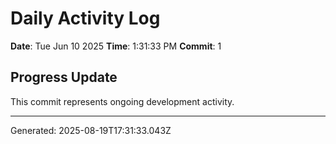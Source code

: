 # Daily Activity Log

**Date**: Tue Jun 10 2025
**Time**: 1:31:33 PM
**Commit**: 1

## Progress Update

This commit represents ongoing development activity.

---
Generated: 2025-08-19T17:31:33.043Z
